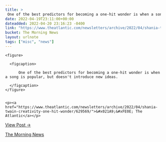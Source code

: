 ```yaml
---
title: > 
 One of the best predictors for becoming a one-hit wonder is when a song is popular, but doesn't introduce new ideas.
date: 2022-04-19T23:11:00+00:00
dateadded: 2022-04-20 23:16:23 -0400
link: "https://www.theatlantic.com/newsletters/archive/2022/04/shania-twain-creativity-one-hit-wonder/629569/"
bucket: The Morning News
layout: urlnote
tags: ["misc", "news"]
--- 
```




  
    
  

  
    <figure>
      
      <figcaption>
        
          One of the best predictors for becoming a one-hit wonder is when a song is popular, but doesn't introduce new ideas.
        
      </figcaption>
    </figure>

    
    <p><a href="https://www.theatlantic.com/newsletters/archive/2022/04/shania-twain-creativity-one-hit-wonder/629569/">&#x021A9;&#xFE0E; The Atlantic</a></p>
    
  
  <p><a href="https://themorningnews.org/p/one-of-the-best-predictors-for-becoming-a-one-hit-wonder">View Post &rarr;</a></p>



 <!-- end excerpt --> 
<div class='bucket'><a class='internal-link' href='/buckets/the-morning-news'>The Morning News</a></div> 
